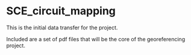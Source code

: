 # SCE_circuit_mapping
This is the initial data transfer for the project.

Included are a set of pdf files that will be the core of the georeferencing project.

